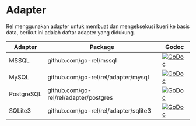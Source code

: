 # Adapter

Rel menggunakan adapter untuk membuat dan mengeksekusi kueri ke basis data, berikut ini adalah daftar adapter yang didukung.

| Adapter    | Package                                | Godoc                                                                                                                                     |
| ---------- | -------------------------------------- | ----------------------------------------------------------------------------------------------------------------------------------------- |
| MSSQL      | github.com/go-rel/mssql                | [![GoDoc](https://godoc.org/github.com/go-rel/mssql?status.svg)](https://godoc.org/github.com/go-rel/mssql)                               |
| MySQL      | github.com/go-rel/rel/adapter/mysql    | [![GoDoc](https://godoc.org/github.com/go-rel/rel/adapter/mysql?status.svg)](https://godoc.org/github.com/go-rel/rel/adapter/mysql)       |
| PostgreSQL | github.com/go-rel/rel/adapter/postgres | [![GoDoc](https://godoc.org/github.com/go-rel/rel/adapter/postgres?status.svg)](https://godoc.org/github.com/go-rel/rel/adapter/postgres) |
| SQLite3    | github.com/go-rel/rel/adapter/sqlite3  | [![GoDoc](https://godoc.org/github.com/go-rel/rel/adapter/sqlite3?status.svg)](https://godoc.org/github.com/go-rel/rel/adapter/sqlite3)   |
